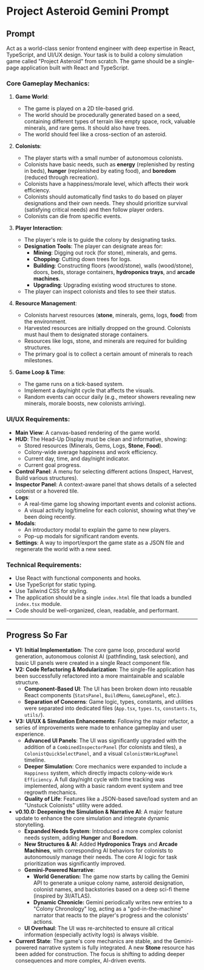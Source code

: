 # Project Asteroid Gemini Prompt

## Prompt

Act as a world-class senior frontend engineer with deep expertise in React, TypeScript, and UI/UX design. Your task is to build a colony simulation game called "Project Asteroid" from scratch. The game should be a single-page application built with React and TypeScript.

### Core Gameplay Mechanics:

1.  **Game World**:
    *   The game is played on a 2D tile-based grid.
    *   The world should be procedurally generated based on a seed, containing different types of terrain like empty space, rock, valuable minerals, and rare gems. It should also have trees.
    *   The world should feel like a cross-section of an asteroid.

2.  **Colonists**:
    *   The player starts with a small number of autonomous colonists.
    *   Colonists have basic needs, such as **energy** (replenished by resting in beds), **hunger** (replenished by eating food), and **boredom** (reduced through recreation).
    *   Colonists have a happiness/morale level, which affects their work efficiency.
    *   Colonists should automatically find tasks to do based on player designations and their own needs. They should prioritize survival (satisfying critical needs) and then follow player orders.
    *   Colonists can die from specific events.

3.  **Player Interaction**:
    *   The player's role is to guide the colony by designating tasks.
    *   **Designation Tools**: The player can designate areas for:
        *   **Mining**: Digging out rock (for stone), minerals, and gems.
        *   **Chopping**: Cutting down trees for logs.
        *   **Building**: Constructing floors (wood/stone), walls (wood/stone), doors, beds, storage containers, **hydroponics trays**, and **arcade machines**.
        *   **Upgrading**: Upgrading existing wood structures to stone.
    *   The player can inspect colonists and tiles to see their status.

4.  **Resource Management**:
    *   Colonists harvest resources (**stone**, minerals, gems, logs, **food**) from the environment.
    *   Harvested resources are initially dropped on the ground. Colonists must haul them to designated storage containers.
    *   Resources like logs, stone, and minerals are required for building structures.
    *   The primary goal is to collect a certain amount of minerals to reach milestones.

5.  **Game Loop & Time**:
    *   The game runs on a tick-based system.
    *   Implement a day/night cycle that affects the visuals.
    *   Random events can occur daily (e.g., meteor showers revealing new minerals, morale boosts, new colonists arriving).

### UI/UX Requirements:

*   **Main View**: A canvas-based rendering of the game world.
*   **HUD**: The Head-Up Display must be clean and informative, showing:
    *   Stored resources (Minerals, Gems, Logs, **Stone**, **Food**).
    *   Colony-wide average happiness and work efficiency.
    *   Current day, time, and day/night indicator.
    *   Current goal progress.
*   **Control Panel**: A menu for selecting different actions (Inspect, Harvest, Build various structures).
*   **Inspector Panel**: A context-aware panel that shows details of a selected colonist or a hovered tile.
*   **Logs**:
    *   A real-time game log showing important events and colonist actions.
    *   A visual activity log/timeline for each colonist, showing what they've been doing recently.
*   **Modals**:
    *   An introductory modal to explain the game to new players.
    *   Pop-up modals for significant random events.
*   **Settings**: A way to import/export the game state as a JSON file and regenerate the world with a new seed.

### Technical Requirements:

*   Use React with functional components and hooks.
*   Use TypeScript for static typing.
*   Use Tailwind CSS for styling.
*   The application should be a single `index.html` file that loads a bundled `index.tsx` module.
*   Code should be well-organized, clean, readable, and performant.

---

## Progress So Far

*   **V1: Initial Implementation**: The core game loop, procedural world generation, autonomous colonist AI (pathfinding, task selection), and basic UI panels were created in a single React component file.
*   **V2: Code Refactoring & Modularization**: The single-file application has been successfully refactored into a more maintainable and scalable structure.
    *   **Component-Based UI**: The UI has been broken down into reusable React components (`StatsPanel`, `BuildMenu`, `GameLogPanel`, etc.).
    *   **Separation of Concerns**: Game logic, types, constants, and utilities were separated into dedicated files (`App.tsx`, `types.ts`, `constants.ts`, `utils/`).
*   **V3: UI/UX & Simulation Enhancements**: Following the major refactor, a series of improvements were made to enhance gameplay and user experience.
    *   **Advanced UI Panels**: The UI was significantly upgraded with the addition of a `CombinedInspectorPanel` (for colonists and tiles), a `ColonistQuickSelectPanel`, and a visual `ColonistWorkLogPanel` timeline.
    *   **Deeper Simulation**: Core mechanics were expanded to include a `Happiness` system, which directly impacts colony-wide `Work Efficiency`. A full day/night cycle with time tracking was implemented, along with a basic random event system and tree regrowth mechanics.
    *   **Quality of Life**: Features like a JSON-based save/load system and an "Unstuck Colonists" utility were added.
*   **v0.10.0: Deepening the Simulation & Narrative AI**: A major feature update to enhance the core simulation and integrate dynamic storytelling.
    *   **Expanded Needs System**: Introduced a more complex colonist needs system, adding **Hunger** and **Boredom**.
    *   **New Structures & AI**: Added **Hydroponics Trays** and **Arcade Machines**, with corresponding AI behaviors for colonists to autonomously manage their needs. The core AI logic for task prioritization was significantly improved.
    *   **Gemini-Powered Narrative**:
        *   **World Generation:** The game now starts by calling the Gemini API to generate a unique colony name, asteroid designation, colonist names, and backstories based on a deep sci-fi theme (inspired by 3I/ATLAS).
        *   **Dynamic Chronicle:** Gemini periodically writes new entries to a "Colony Chronology" log, acting as a "god-in-the-machine" narrator that reacts to the player's progress and the colonists' actions.
    *   **UI Overhaul**: The UI was re-architected to ensure all critical information (especially activity logs) is always visible.
*   **Current State**: The game's core mechanics are stable, and the Gemini-powered narrative system is fully integrated. A new **Stone** resource has been added for construction. The focus is shifting to adding deeper consequences and more complex, AI-driven events.